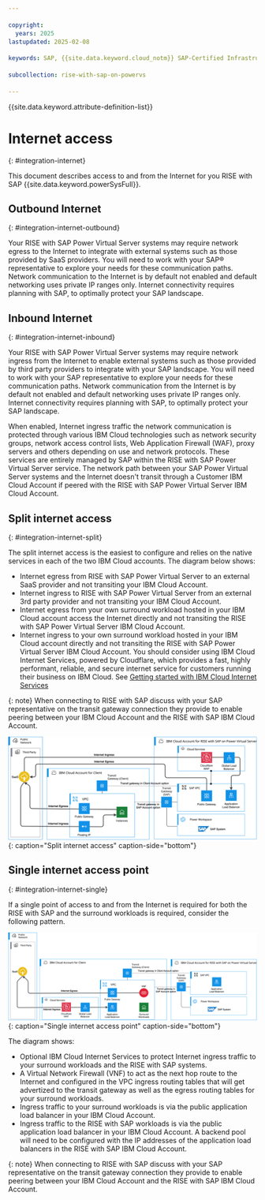 ```yaml
---

copyright:
  years: 2025
lastupdated: 2025-02-08

keywords: SAP, {{site.data.keyword.cloud_notm}} SAP-Certified Infrastructure, {{site.data.keyword.ibm_cloud_sap}}, SAP Workloads

subcollection: rise-with-sap-on-powervs

---
```


{{site.data.keyword.attribute-definition-list}}

# Internet access
{: #integration-internet}

This document describes access to and from the Internet for you RISE with SAP {{site.data.keyword.powerSysFull}}.

## Outbound Internet
{: #integration-internet-outbound}

Your RISE with SAP Power Virtual Server systems may require network egress to the Internet to integrate with external systems such as those provided by SaaS providers. You will need to work with your SAP® representative to explore your needs for these communication paths. Network communication to the Internet is by default not enabled and default networking uses private IP ranges only. Internet connectivity requires planning with SAP, to optimally protect your SAP landscape.

## Inbound Internet
{: #integration-internet-inbound}

Your RISE with SAP Power Virtual Server systems may require network ingress from the Internet to enable external systems such as those provided by third party providers to integrate with your SAP landscape. You will need to work with your SAP representative to explore your needs for these communication paths. Network communication from the Internet is by default not enabled and default networking uses private IP ranges only. Internet connectivity requires planning with SAP, to optimally protect your SAP landscape.

When enabled, Internet ingress traffic the network communication is protected through various IBM Cloud technologies such as network security groups, network access control lists, Web Application Firewall (WAF), proxy servers and others depending on use and network protocols. These services are entirely managed by SAP within the RISE with SAP Power Virtual Server service. The network path between your SAP Power Virtual Server systems and the Internet doesn't transit through a Customer IBM Cloud Account if peered with the RISE with SAP Power Virtual Server IBM Cloud Account.

## Split internet access
{: #integration-internet-split}

The split internet access is the easiest to configure and relies on the native services in each of the two IBM Cloud accounts. The diagram below shows:

* Internet egress from RISE with SAP Power Virtual Server to an external SaaS provider and not transiting your IBM Cloud Account.
* Internet ingress to RISE with SAP Power Virtual Server from an external 3rd party provider and not transiting your IBM Cloud Account.
* Internet egress from your own surround workload hosted in your IBM Cloud account access the Internet directly and not transiting the RISE with SAP Power Virtual Server IBM Cloud Account.
* Internet ingress to your own surround workload hosted in your IBM Cloud account directly and not transiting the RISE with SAP Power Virtual Server IBM Cloud Account. You should consider using IBM Cloud Internet Services, powered by Cloudflare, which provides a fast, highly performant, reliable, and secure internet service for customers running their business on IBM Cloud. See [Getting started with IBM Cloud Internet Services](/docs/cis?topic=cis-getting-started)

{: note}
When connecting to RISE with SAP discuss with your SAP representative on the transit gateway connection they provide to enable peering between your IBM Cloud Account and the RISE with SAP IBM Cloud Account.

![Figure 1. Split internet access](../images/internet-split.svg "Split internet access"){: caption="Split internet access" caption-side="bottom"}

## Single internet access point
{: #integration-internet-single}

If a single point of access to and from the Internet is required for both the RISE with SAP and the surround workloads is required, consider the following pattern.

![Figure 2. Single internet access point](../images/internet-single.svg "Single internet access point"){: caption="Single internet access point" caption-side="bottom"}

The diagram shows:

* Optional IBM Cloud Internet Services to protect Internet ingress traffic to your surround workloads and the RISE with SAP systems.
* A Virtual Network Firewall (VNF) to act as the next hop route to the Internet and configured in the VPC ingress routing tables that will get advertized to the transit gateway as well as the egress routing tables for your surround workloads.
* Ingress traffic to your surround workloads is via the public application load balancer in your IBM Cloud Account.
* Ingress traffic to the RISE with SAP workloads is via the public application load balancer in your IBM Cloud Account. A backend pool will need to be configured with the IP addresses of the application load balancers in the RISE with SAP IBM Cloud Account. 

{: note}
When connecting to RISE with SAP discuss with your SAP representative on the transit gateway connection they provide to enable peering between your IBM Cloud Account and the RISE with SAP IBM Cloud Account.


